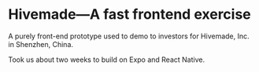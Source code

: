 # Hivemade—A fast frontend exercise

A purely front-end prototype used to demo to investors for Hivemade, Inc. in Shenzhen, China.

Took us about two weeks to build on Expo and React Native.
